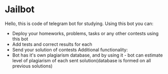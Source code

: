 # Jailbot
Hello, this is code of telegram bot for studying. Using this bot you can:
* Deploy your homeworks, problems, tasks or any other contests using this bot
* Add tests and correct results for each
* Send your solution of contests
Additional functionality:
* Bot has it's own plagiarism database, and by using it - bot can estimate level of plagiarism of each sent solution(database is formed on all previous solutions) 
